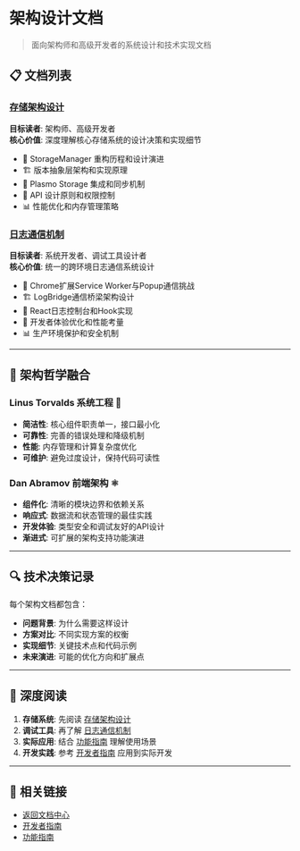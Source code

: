 # 架构设计文档

> 面向架构师和高级开发者的系统设计和技术实现文档

## 📋 文档列表

### [存储架构设计](storage-architecture.md)
**目标读者**: 架构师、高级开发者  
**核心价值**: 深度理解核心存储系统的设计决策和实现细节

- 🎯 StorageManager 重构历程和设计演进
- 🏗️ 版本抽象层架构和实现原理
- 🔧 Plasmo Storage 集成和同步机制
- 🚀 API 设计原则和权限控制
- 📊 性能优化和内存管理策略

### [日志通信机制](log-bridge-design.md)
**目标读者**: 系统开发者、调试工具设计者  
**核心价值**: 统一的跨环境日志通信系统设计

- 🎯 Chrome扩展Service Worker与Popup通信挑战
- 🏗️ LogBridge通信桥梁架构设计
- 🔧 React日志控制台和Hook实现
- 🚀 开发者体验优化和性能考量
- 📊 生产环境保护和安全机制

---

## 🎯 架构哲学融合

### Linus Torvalds 系统工程 🐧
- **简洁性**: 核心组件职责单一，接口最小化
- **可靠性**: 完善的错误处理和降级机制
- **性能**: 内存管理和计算复杂度优化
- **可维护**: 避免过度设计，保持代码可读性

### Dan Abramov 前端架构 ⚛️
- **组件化**: 清晰的模块边界和依赖关系
- **响应式**: 数据流和状态管理的最佳实践
- **开发体验**: 类型安全和调试友好的API设计
- **渐进式**: 可扩展的架构支持功能演进

---

## 🔍 技术决策记录

每个架构文档都包含：
- **问题背景**: 为什么需要这样设计
- **方案对比**: 不同实现方案的权衡
- **实现细节**: 关键技术点和代码示例  
- **未来演进**: 可能的优化方向和扩展点

---

## 🔗 深度阅读

1. **存储系统**: 先阅读 [存储架构设计](storage-architecture.md)
2. **调试工具**: 再了解 [日志通信机制](log-bridge-design.md)  
3. **实际应用**: 结合 [功能指南](../guides/) 理解使用场景
4. **开发实践**: 参考 [开发者指南](../developers/) 应用到实际开发

---

## 🔗 相关链接

- [返回文档中心](../README.md)
- [开发者指南](../developers/)
- [功能指南](../guides/)